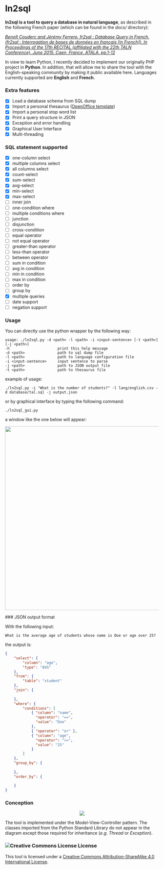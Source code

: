# ln2sql

<b>ln2sql is a tool to query a database in natural language</b>, as described in the following French paper (which can be found in the <i>docs/</i> directory):

<i><a rel="license" href="https://www.researchgate.net/publication/278965118_fr2sql_Interrogation_de_bases_de_donnees_en_francais">Benoît Couderc and Jérémy Ferrero. fr2sql : Database Query in French. (fr2sql : Interrogation de bases de données en français [in French]). In Proceedings of the 17th RECITAL (affiliated with the 22th TALN Conference). June 2015. Caen, France. ATALA. pp.1-12 </a></i>

In view to learn Python, I recently decided to implement our originally PHP project in <b>Python</b>. In addition, that will allow me to share the tool with the English-speaking community by making it public available here. Languages currently supported are <b>English</b> and <b>French</b>.

### Extra features

- [X] Load a database schema from SQL dump
- [X] Import a personal thesaurus (<a rel="thesaurus" href="http://extensions.openoffice.org/en/search?f%5B0%5D=field_project_tags%3A157">OpenOffice template</a>)
- [X] Import a personal stop word list
- [X] Print a query structure in JSON
- [X] Exception and error handling
- [X] Graphical User Interface
- [X] Multi-threading

### SQL statement supported

- [X] one-column select
- [X] multiple columns select
- [X] all columns select
- [X] count-select
- [X] sum-select
- [X] avg-select
- [X] min-select
- [X] max-select
- [ ] inner join
- [ ] one-condition where
- [ ] multiple conditions where
- [ ] junction
- [ ] disjunction
- [ ] cross-condition
- [ ] equal operator
- [ ] not equal operator
- [ ] greater-than operator
- [ ] less-than operator
- [ ] between operator
- [ ] sum in condition
- [ ] avg in condition
- [ ] min in condition
- [ ] max in condition
- [ ] order by
- [ ] group by
- [X] multiple queries
- [ ] date support
- [ ] negation support

### Usage

You can directly use the python wrapper by the following way:
```
usage: ./ln2sql.py -d <path> -l <path> -i <input-sentence> [-t <path>] [-j <path>]
-h						print this help message
-d <path>				path to sql dump file
-l <path>				path to language configuration file
-i <input-sentence>		input sentence to parse
-j <path>				path to JSON output file
-t <path>				path to thesaurus file
```
example of usage:
```
./ln2sql.py -i "What is the number of students?" -l lang/english.csv -d database/tal.sql -j output.json
```
or by graphical interface by typing the following command:
```
./ln2sql_gui.py
```
a window like the one below will appear:
<p align="center"><img src="https://raw.githubusercontent.com/FerreroJeremy/ln2sql/master/docs/graphical_user_interface.png" width="600"></p>
### JSON output format

With the following input:
```
What is the average age of students whose name is Doe or age over 25?
```
the output is:
```JSON
{
	"select": {
		"column": "age",
		"type": "AVG"
	},
	"from": {
		"table": "student"
	},
	"join": {
	
	},
	"where": {
		"conditions": [
			{ "column": "name",
			  "operator": "==",
			  "value": "Doe"
			},
			{ "operator": "or" },
			{ "column": "age",
			  "operator": ">=",
			  "value": "25"
			}
		]
	},
	"group_by": {
	
	},
	"order_by": {
	
	}
}
```
### Conception

<p align="center">
<img src="https://raw.githubusercontent.com/FerreroJeremy/ln2sql/master/docs/mvc_class_diagram.png">
</p>
The tool is implemented under the Model-View-Controller pattern. The classes imported from the Python Standard Library do not appear in the diagram except those required for inheritance (<i>e.g.</i> <i>Thread</i> or <i>Exception</i>).

<br/>

### <img alt="Creative Commons License" style="border-width:0" src="https://i.creativecommons.org/l/by-sa/4.0/88x31.png" /> License

This tool is licensed under a <a rel="license" href="http://creativecommons.org/licenses/by-sa/4.0/">Creative Commons Attribution-ShareAlike 4.0 International License</a>.
